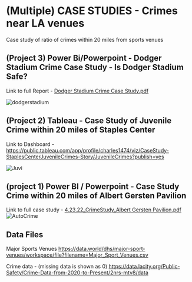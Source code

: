 # (Multiple) CASE STUDIES - Crimes near LA venues
Case study of ratio of crimes within 20 miles from sports venues



## (Project 3) Power Bi/Powerpoint - Dodger Stadium Crime Case Study - Is Dodger Stadium Safe?
Link to full Report - [Dodger Stadium Crime Case Study.pdf](https://github.com/Mrcwr2/CASE_STUDY_Crime_near_venues_LA/files/9085073/Dodger.Stadium.Crime.Case.Study.pdf)

![dodgerstadium](https://user-images.githubusercontent.com/40834093/178291883-c9c2b413-9680-44cb-b3d6-52668d4d1089.PNG)





## (Project 2) Tableau - Case Study of Juvenile Crime within 20 miles of Staples Center 
Link to Dashboard -  https://public.tableau.com/app/profile/charles1474/viz/CaseStudy-StaplesCenterJuvenileCrimes-Story/JuvenileCrimes?publish=yes

![Juvi](https://user-images.githubusercontent.com/40834093/173383425-32666f2a-3e5c-4744-9a19-0d304030e5f0.PNG)


## (project 1) Power BI / Powerpoint - Case Study Crime within 20 miles of Albert Gersten Pavilion
Link to full case study - [4.23.22_CrimeStudy_Albert Gersten Pavilion.pdf](https://github.com/Mrcwr2/Py_Matplotlib_Histogram_Meryl_Streep/files/8824927/4.23.22_CrimeStudy_Albert.Gersten.Pavilion.pdf)
![AutoCrime](https://user-images.githubusercontent.com/40834093/173383979-e340ef5e-daa2-49d6-9b34-fc4501e8d79c.PNG)


## Data Files

Major Sports Venues 
https://data.world/dhs/major-sport-venues/workspace/file?filename=Major_Sport_Venues.csv

Crime data - (missing data is shown as 0)
https://data.lacity.org/Public-Safety/Crime-Data-from-2020-to-Present/2nrs-mtv8/data
